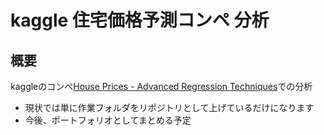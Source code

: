 # kaggle 住宅価格予測コンペ 分析
## 概要
kaggleのコンペ[House Prices - Advanced Regression Techniques](https://www.kaggle.com/competitions/house-prices-advanced-regression-techniques)での分析  
- 現状では単に作業フォルダをリポジトリとして上げているだけになります
- 今後、ポートフォリオとしてまとめる予定